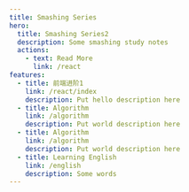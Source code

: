 ```yaml
---
title: Smashing Series
hero:
  title: Smashing Series2
  description: Some smashing study notes
  actions:
    - text: Read More
      link: /react
features:
  - title: 前端进阶1
    link: /react/index
    description: Put hello description here
  - title: Algorithm
    link: /algorithm
    description: Put world description here
  - title: Algorithm
    link: /algorithm
    description: Put world description here
  - title: Learning English
    link: /english
    description: Some words
---
```

